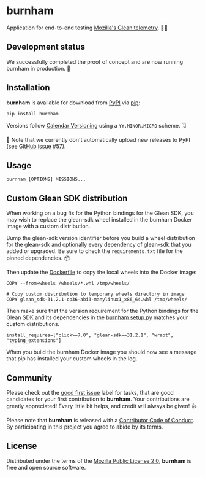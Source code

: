 # burnham

Application for end-to-end testing [Mozilla's Glean telemetry][Glean]. 👩‍🚀

## Development status

We successfully completed the proof of concept and are now running burnham in
production. 🚀

## Installation

**burnham** is available for download from [PyPI][PyPI] via [pip][pip]:

```text
pip install burnham
```

Versions follow [Calendar Versioning][calver] using a `YY.MINOR.MICRO` scheme. 🗓

🚧 Note that we currently don't automatically upload new releases to PyPI
(see [GitHub issue #57][issue57]).

[issue57]: https://github.com/mozilla/burnham/issues/57

## Usage

```text
burnham [OPTIONS] MISSIONS...
```

## Custom Glean SDK distribution

When working on a bug fix for the Python bindings for the Glean SDK, you may
wish to replace the glean-sdk wheel installed in the burnham Docker image
with a custom distribution.

Bump the glean-sdk version identifier before you build a wheel distribution
for the glean-sdk and optionally every dependency of glean-sdk that you added
or upgraded. Be sure to check the `requirements.txt` file for the pinned
dependencies. 📦

Then update the [Dockerfile][dockerfile] to copy the local wheels into the
Docker image:

```text
COPY --from=wheels /wheels/*.whl /tmp/wheels/

# Copy custom distribution to temporary wheels directory in image
COPY glean_sdk-31.2.1-cp36-abi3-manylinux1_x86_64.whl /tmp/wheels/
```

Then make sure that the version requirement for the Python bindings for the
Glean SDK and its dependencies in the [burnham setup.py][setup.py] matches
your custom distributions.

```text
install_requires=["click>=7.0", "glean-sdk==31.2.1", "wrapt", "typing_extensions"]
```

When you build the burnham Docker image you should now see a message that pip
has installed your custom wheels in the log.

## Community

Please check out the [good first issue][good first issue] label for tasks, that
are good candidates for your first contribution to **burnham**. Your
contributions are greatly appreciated! Every little bit helps, and credit will
always be given! 👍

Please note that **burnham** is released with a [Contributor Code of
Conduct][code of conduct]. By participating in this project you agree to abide
by its terms.

## License

Distributed under the terms of the [Mozilla Public License 2.0][license],
**burnham** is free and open source software.

[Glean]: https://mozilla.github.io/glean/book/index.html
[PyPI]: https://pypi.org/project/burnham/
[pip]: https://pypi.org/project/pip/
[good first issue]: https://github.com/mozilla/burnham/labels/good%20first%20issue
[code of conduct]: https://github.com/mozilla/burnham/blob/main/application/CODE_OF_CONDUCT.md
[license]: https://github.com/mozilla/burnham/blob/main/application/LICENSE
[calver]: https://calver.org
[dockerfile]: https://github.com/mozilla/burnham/blob/main/application/Dockerfile
[setup.py]: https://github.com/mozilla/burnham/blob/main/application/setup.py
